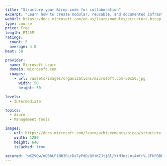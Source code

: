 ```yaml
---
title: "Structure your Bicep code for collaboration"
excerpt: "Learn how to create modular, reusable, and documented infrastructure as code using Bicep and enable team collaboration."
webUrl: https://docs.microsoft.com/en-us/learn/modules/structure-bicep-code-collaboration/
type: course
price: Free
length: PT45M
ratings:
  count: 5
  average: 4.8
heat: 50

provider:
  name: Microsoft Learn
  domain: microsoft.com
  images:
    - url: /assets/images/organizations/microsoft.com-50x50.jpg
      width: 50
      height: 50

levels:
  - Intermediate

topics:
  - Azure
  - Management Tools

images:
  - url: https://docs.microsoft.com/learn/achievements/bicep/structure-bicep-code-collaboration-social.png
    width: 1280
    height: 640
    isCached: true

secured: "wXZVQw/mQ3hLP1N03RLrDe7yPdD/QVtKZJtj8l/YtMJmzLoi4mYrVLJFkP8BMGgC1CY/Zi4H1puJONDm9CLK941W/Fx/RaOiTbBpYdomMowS5srzZdnFUCnLZj68G9OTqIi6R68wbkYZsydVDkcBzFsxdJND1DwXmSBSGg8hEiNVggUTn9WSP5L+4unsblOnAXkIHlt5pVNpOIv4DGUBwo4dOTVYqYPysZR+SYAvRxgeiQClubr+afaahvpnkh05kA+ob40ZHqy4uWaQz70Rwwc0RLcQ6NRPF6h19NKrXjo/iCRHr6lgltgPzF8TXonkJ/3BMTBnoiF8gQ7klcfva5bdSoqUlLI4uV+kmZEPZiBzmH2MA6CqSgLdrCFgLLmEbMVlH/OzW+e4JTwgurhFvg==;SJEEwFMxzS1tOhDhrECPpg=="
---
```


